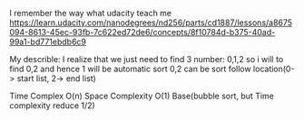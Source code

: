 I remember the way what udacity teach me
https://learn.udacity.com/nanodegrees/nd256/parts/cd1887/lessons/a8675094-8613-45ec-93fb-7c622ed72de6/concepts/8f10784d-b375-40ad-99a1-bd771ebdb6c9

My describle:
I realize that we just need to find 3 number: 0,1,2
so i will to find 0,2 and hence 1 will be automatic sort
0,2 can be sort follow location(0-> start list, 2-> end list)

Time Complex O(n)
Space Complexity O(1)
Base(bubble sort, but Time complexity reduce 1/2)
